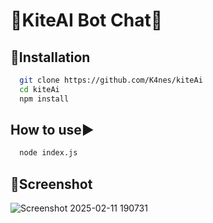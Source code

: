 # 🚀KiteAI Bot Chat🚀
## 🔧Installation
```bash
  git clone https://github.com/K4nes/kiteAi
  cd kiteAi
  npm install
```

## How to use▶️
```bash
  node index.js
```

## 📸Screenshot
![Screenshot 2025-02-11 190731](https://github.com/user-attachments/assets/2459ed9e-aecc-4a84-baab-0bd313f80a08)
